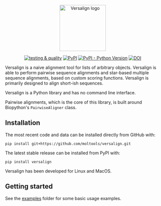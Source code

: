 <p align="center">
    <img
      src="https://raw.githubusercontent.com/moltools/versalign/main/logo.png"
      height="150"
      alt="Versalign logo"
    />  
</p>

<p align="center">
    <a href="https://github.com/moltools/versalign/actions/workflows/tests.yml">
      <img alt="testing & quality" src="https://github.com/moltools/versalign/actions/workflows/tests.yml/badge.svg" /></a>
    <a href="https://pypi.org/project/versalign">
      <img alt="PyPI" src="https://img.shields.io/pypi/v/versalign" /></a>
    <a href="https://pypi.org/project/versalign">
      <img alt="PyPI - Python Version" src="https://img.shields.io/pypi/pyversions/versalign" /></a>
     <a href="https://doi.org/10.5281/zenodo.17410570">
      <img src="https://zenodo.org/badge/DOI/10.5281/zenodo.17410570.svg" alt="DOI" /></a>
</p>

Versalign is a naive alignment tool for lists of arbitrary objects. Versalign is able to perform pairwise sequence alignments and star-based multiple sequence alignments, based on custom scoring functions. Versalign is primarily designed to align short-ish sequences.

Versalign is a Python library and has no command line interface.

Pairwise alignments, which is the core of this library, is built around Biopython's `PairwiseAligner` class.

## Installation

The most recent code and data can be installed directly from GitHub with:

```shell
pip install git+https://github.com/moltools/versalign.git
```

The latest stable release can be installed from PyPI with:

```shell
pip install versalign
```

Versalign has been developed for Linux and MacOS.

## Getting started

See the [examples](https://github.com/moltools/versalign/tree/main/examples) folder for some basic usage examples.
